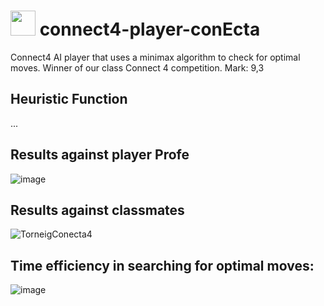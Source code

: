 # <img src="https://github.com/artHub-j/connect4-player-conEcta/assets/92806890/6f775a27-c30f-4a68-98ed-3ecfc284d0c8" width="40" /> connect4-player-conEcta
Connect4 AI player that uses a minimax algorithm to check for optimal moves. 
Winner of our class Connect 4 competition. Mark: 9,3 

## Heuristic Function
...

## Results against player Profe
![image](https://github.com/artHub-j/connect4-player-conEcta/assets/92806890/c35fe24c-8362-4d13-b40e-13e9564e1b77)

## Results against classmates
![TorneigConecta4](https://github.com/artHub-j/connect4-player-conEcta/assets/92806890/03727b8b-bed4-47a6-80ff-97f3e7fb9ee4)

## Time efficiency in searching for optimal moves:
![image](https://github.com/artHub-j/connect4-player-conEcta/assets/92806890/63247cb8-f2ab-40ba-b2cd-668a2a050c04)
